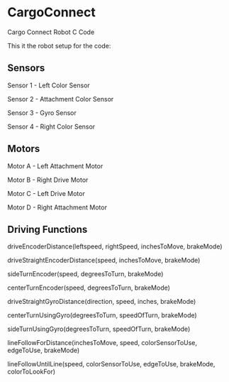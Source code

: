 # CargoConnect
Cargo Connect Robot C Code

This it the robot setup for the code:

Sensors
----------------------------------------------------------------
Sensor 1 - Left Color Sensor

Sensor 2 - Attachment Color Sensor

Sensor 3 - Gyro Sensor

Sensor 4 - Right Color Sensor

Motors
----------------------------------------------------------------
Motor A - Left Attachment Motor

Motor B - Right Drive Motor 

Motor C - Left Drive Motor

Motor D - Right Attachment Motor 


Driving Functions
----------------------------------------------------------------
driveEncoderDistance(leftspeed, rightSpeed, inchesToMove, brakeMode)

driveStraightEncoderDistance(speed, inchesToMove, brakeMode)

sideTurnEncoder(speed, degreesToTurn, brakeMode)

centerTurnEncoder(speed, degreesToTurn, brakeMode)

driveStraightGyroDistance(direction, speed, inches, brakeMode)

centerTurnUsingGyro(degreesToTurn, speedOfTurn, brakeMode)

sideTurnUsingGyro(degreesToTurn, speedOfTurn, brakeMode)

lineFollowForDistance(inchesToMove, speed, colorSensorToUse, edgeToUse, brakeMode)

lineFollowUntilLine(speed, colorSensorToUse, edgeToUse, brakeMode, colorToLookFor)
